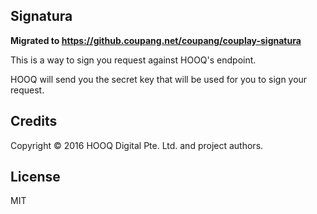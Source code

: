 ## Signatura

**Migrated to https://github.coupang.net/coupang/couplay-signatura**

This is a way to sign you request against HOOQ's endpoint.

HOOQ will send you the secret key that will be used for you to sign your request.

## Credits

Copyright © 2016 HOOQ Digital Pte. Ltd. and project authors.

## License

MIT
